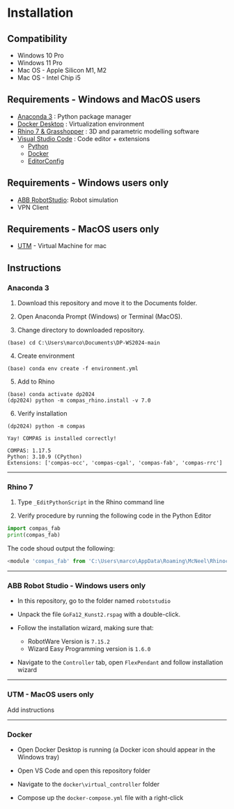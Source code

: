 # Installation

## Compatibility
* Windows 10 Pro
* Windows 11 Pro
* Mac OS  - Apple Silicon M1, M2
* Mac OS  - Intel Chip i5

## Requirements - Windows and MacOS users
* [Anaconda 3](https://www.anaconda.com/distribution/) : Python package manager
* [Docker Desktop](https://www.docker.com/products/docker-desktop) : Virtualization environment
* [Rhino 7 & Grasshopper](https://www.rhino3d.com/download) : 3D and parametric modelling software
* [Visual Studio Code](https://code.visualstudio.com/) : Code editor + extensions
  * [Python](https://marketplace.visualstudio.com/items?itemName=ms-python.python)
  * [Docker](https://marketplace.visualstudio.com/items?itemName=ms-azuretools.vscode-docker)
  * [EditorConfig](https://marketplace.visualstudio.com/items?itemName=EditorConfig.EditorConfig)

## Requirements - Windows users only
* [ABB RobotStudio](https://new.abb.com/products/robotics/robotstudio): Robot simulation
* VPN Client

## Requirements - MacOS users only
* [UTM](https://mac.getutm.app) - Virtual Machine for mac


## Instructions 

### Anaconda 3 

1) Download this repository and move it to the Documents folder.

2) Open Anaconda Prompt (Windows) or Terminal (MacOS).

3) Change directory to downloaded repository.
```conda
(base) cd C:\Users\marco\Documents\DP-WS2024-main
```
4) Create environment
```conda
(base) conda env create -f environment.yml
```

5) Add to Rhino
```conda
(base) conda activate dp2024
(dp2024) python -m compas_rhino.install -v 7.0
```

6) Verify installation

```conda
(dp2024) python -m compas

Yay! COMPAS is installed correctly!

COMPAS: 1.17.5
Python: 3.10.9 (CPython)
Extensions: ['compas-occ', 'compas-cgal', 'compas-fab', 'compas-rrc']
```

---
### Rhino 7

1) Type `_EditPythonScript` in the Rhino command line

2) Verify procedure by running the following code in the Python Editor

```python
import compas_fab
print(compas_fab)
```

The code shoud output the following:
```python
<module 'compas_fab' from 'C:\Users\marco\AppData\Roaming\McNeel\Rhinoceros\7.0\scripts\compas_fab\__init__.py'>
```
---

### ABB Robot Studio - Windows users only
* In this repository, go to the folder named `robotstudio`

* Unpack the file `GoFa12_Kunst2.rspag` with a double-click.
* Follow the installation wizard, making sure that:
    * RobotWare Version is `7.15.2`
    * Wizard Easy Programming version is `1.6.0`
* Navigate to the `Controller` tab, open `FlexPendant` and follow installation wizard
---

### UTM - MacOS users only
Add instructions

---

### Docker

* Open Docker Desktop is running (a Docker icon should appear in the Windows tray)

* Open VS Code and open this repository folder

* Navigate to the `docker\virtual_controller` folder

* Compose up the `docker-compose.yml` file with a right-click








